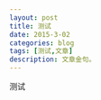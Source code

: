 ```yaml
---
layout: post
title: 测试
date: 2015-3-02
categories: blog
tags: [测试,文章]
description: 文章金句。
---
```

测试
